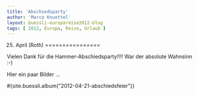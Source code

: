 ```yaml
---
title: 'Abschiedsparty'
author: 'Marco Knuettel'
layout: buessli-europareise2012-blog
tags: [ 2012, Europa, Reise, Urlaub ]
---
```

25. April (Roth)
================

Vielen Dank für die Hammer-Abschiedsparty!!!! War der absolute Wahnsinn :-)

Hier ein paar Bilder ...

#{site.buessli.album("2012-04-21-abschiedsfeier")}
